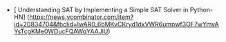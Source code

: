 * [	Understanding SAT by Implementing a Simple SAT Solver in Python- HN] (https://news.ycombinator.com/item?id=20834704&fbclid=IwAR0_6bMKvCKryd1dxVWR6umpwf3OF7wYmvAYsTcgKMe0WDucFQAWqYAAJlU)
